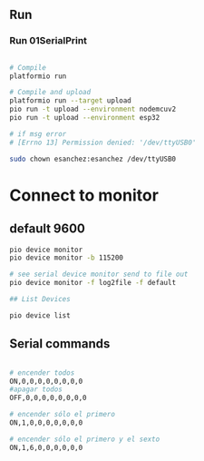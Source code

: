 ## Run

### Run 01SerialPrint

```bash {"id":"01JA0BQYHGVW5VH7VZEMH4AM1N"}

# Compile
platformio run

# Compile and upload
platformio run --target upload
pio run -t upload --environment nodemcuv2
pio run -t upload --environment esp32

# if msg error 
# [Errno 13] Permission denied: '/dev/ttyUSB0'

sudo chown esanchez:esanchez /dev/ttyUSB0

```

# Connect to monitor

## default 9600

```bash {"id":"01JA0BQYHGVW5VH7VZEP1Y7EE7"}
pio device monitor
pio device monitor -b 115200

# see serial device monitor send to file out
pio device monitor -f log2file -f default

## List Devices

pio device list
```

## Serial commands

```bash {"id":"01JA0BQYHGVW5VH7VZEQCCG27X"}

# encender todos
ON,0,0,0,0,0,0,0,0
#apagar todos
OFF,0,0,0,0,0,0,0,0

# encender sólo el primero
ON,1,0,0,0,0,0,0,0

# encender sólo el primero y el sexto
ON,1,6,0,0,0,0,0,0
```
